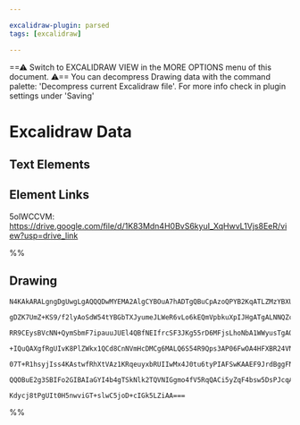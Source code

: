 ```yaml
---

excalidraw-plugin: parsed
tags: [excalidraw]

---
```

==⚠  Switch to EXCALIDRAW VIEW in the MORE OPTIONS menu of this document. ⚠== You can decompress Drawing data with the command palette: 'Decompress current Excalidraw file'. For more info check in plugin settings under 'Saving'



# Excalidraw Data

## Text Elements
## Element Links
5olWCCVM: https://drive.google.com/file/d/1K83Mdn4H0BvS6kyuI_XqHwvL1Vjs8EeR/view?usp=drive_link

%%
## Drawing
```compressed-json
N4KAkARALgngDgUwgLgAQQQDwMYEMA2AlgCYBOuA7hADTgQBuCpAzoQPYB2KqATLZMzYBXUtiRoIACyhQ4zZAHoFAc0JRJQgEYA6bGwC2CgF7N6hbEcK4OCtptbErHALRY8RMpWdx8Q1TdIEfARcZgRmBShcZQUebQAObQBmGjoghH0EDihmbgBtcDBQMBKIEm4IAFY2fAB1AGF6gDUAWVSSyFhECozNBGJiXE1g9tLMbmcAdgAGSe0eSv5SmAnJ

gDZK7UmZ+KS9/f2lyAoSdW54tYBGbTXJyumeJLWeR6vLo6kEQmVpbkuXpIJHgATgALNNQZckvdLu9CpBrMoRmhph9mFBSGwANYIeo1NikCoAYkuCFJpNGkE0uGwWOUmKEHGIePwBIqGOszDguEC2UpEAAZoR8PgAMqwZHoQQefnozE42qnSTcPjwiBy7EIcUwSXqmrlD4Mn4ccK5NBwjoQNjc7BqFbm6aotX04RwACSxDNqDyAF0PgLyJkPdwOEI

RR9CEysBVcNN+QymSbmF7ipauuJUEl4QBfNEIfrcSF3JKg55rD6MFjsLhoNbA1WWyusTgAOU4Yj+wMuk32wKSEeYABF0lAC2gBQQwh9NMImQBRYKZbJe30fIRwQaj4h/SaQtagpK74GTYGLNVEDhYirSWTyJRkQiMbTKNhsJEIXQGBRC4IKYgKS4AGldhaYgOFBAAJaYACF6FFNYsRgIQ3QAfQADQARwgih6AAGUuJoACtmHiOcEAAJQUMwEAoAB

+IQuQAXgfRgUIvK8PlZWkx1QCd8CnNVmHcDMCg6MALQ6S54R9Qps3AP06FwOA4HFXBR24VNoEkDIMwgIgfigUYGEIGjoJpOkE2ZfFCQkIkBXshyjOwEReSgN1R30cV5VxaziXJMkkCWCBnNIVz3IyMzaRdRkrNZGz0A5DguR5LJDKCkKwo8gAxYUxQlXTpQNQpgpc1Lws8jFNUVYgzjQBtIAysqPK8zVtV1Qrt3S0rsnK8jhGNU0/i60KmoyAB5G

07T+R1hsyjIss4KAstwfRhXtVAz1KRqeuyxbRUIIwMx4J0tu6tyPIAFSwKAAEF9JrdBggFNLiu286MlU0hbtCtgKG03BtzQUNw1es7yrnJkbp+v6QkB9AeUxKhZtG/QocRi74F0yyjKEzERTQ84kmBBIwUuSpd3J6ZLniUEgtxmp8AATWmyo1m0amrh4S5QWLGmgqMV99A0tV6AIIQM2mG54mmJ5Jlk5GdoyPqYqTL0IGxoL6RIfbDpVE7IC14hx

QQOBuE2g3SBIFo2GIBAIaGYI4b4gTSkNlk2TQVNIGgmo4fV5RqQACi5yZqF4bsw5DsPJcqABKflyIQZQwx5CpSAD3Bg6SVFeGzyO89QGP4/l0GRuyFqcQmqBqy9YH8CCgMVoorJbctjhlGFy0sgdniMXFj5sCIU20D7hAPg4JvuFHj5hCgC8M1HkvSjsQiEGwHJRQnuBrdt+3hh452x+Kmlq8YC7X3wTvSnTCowmCdfq35Zz0QMDHuiBsN6/PNhu

Kdycj8tPgUIt0H5nwviGT+slwC5joD+cIGk5LZiAA===
```
%%